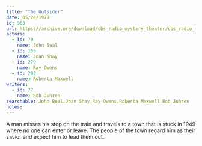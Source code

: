 ```yaml
---
title: "The Outsider"
date: 05/28/1979
id: 983
url: https://archive.org/download/cbs_radio_mystery_theater/cbs_radio_mystery_theater-0951-1000.zip/cbs_radio_mystery_theater-0951-1000%2Fcbsrmt_0983_the_outsider.mp3
actors:  
  - id: 70
    name: John Beal  
  - id: 155
    name: Joan Shay  
  - id: 279
    name: Ray Owens  
  - id: 202
    name: Roberta Maxwell
writers:  
  - id: 77
    name: Bob Juhren
searchable: John Beal,Joan Shay,Ray Owens,Roberta Maxwell Bob Juhren
notes:  
---
```

A man misses his stop on the train and travels to a town that is stuck in 1949 where no one can enter or leave. The people of the town regard him as their savior and expect him to lead them out.